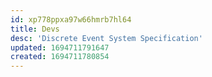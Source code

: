 ```yaml
---
id: xp778ppxa97w66hmrb7hl64
title: Devs
desc: 'Discrete Event System Specification'
updated: 1694711791647
created: 1694711780854
---
```


